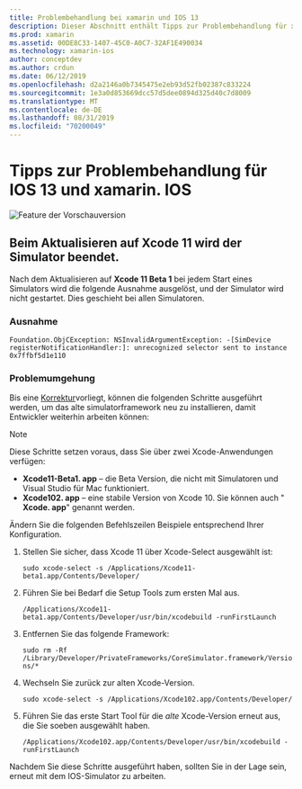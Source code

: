 ```yaml
---
title: Problembehandlung bei xamarin und IOS 13
description: Dieser Abschnitt enthält Tipps zur Problembehandlung für xamarin-Funktionen im Zusammenhang mit IOS 13.
ms.prod: xamarin
ms.assetid: 00DE8C33-1407-45C0-A0C7-32AF1E490034
ms.technology: xamarin-ios
author: conceptdev
ms.author: crdun
ms.date: 06/12/2019
ms.openlocfilehash: d2a2146a0b7345475e2eb93d52fb02387c833224
ms.sourcegitcommit: 1e3a0d853669dcc57d5dee0894d325d40c7d8009
ms.translationtype: MT
ms.contentlocale: de-DE
ms.lasthandoff: 08/31/2019
ms.locfileid: "70200049"
---
```

# <a name="troubleshooting-tips-for-ios-13-and-xamarinios"></a>Tipps zur Problembehandlung für IOS 13 und xamarin. IOS

![Feature der Vorschauversion](~/media/shared/preview.png)

## <a name="updating-to-xcode-11-stops-the-simulator-from-launching"></a>Beim Aktualisieren auf Xcode 11 wird der Simulator beendet.

Nach dem Aktualisieren auf **Xcode 11 Beta 1** bei jedem Start eines Simulators wird die folgende Ausnahme ausgelöst, und der Simulator wird nicht gestartet. Dies geschieht bei allen Simulatoren.

### <a name="exception"></a>Ausnahme

`Foundation.ObjCException: NSInvalidArgumentException: -[SimDevice registerNotificationHandler:]: unrecognized selector sent to instance 0x7ffbf5d1e110`

### <a name="workaround"></a>Problemumgehung

Bis eine [Korrektur](https://github.com/xamarin/xamarin-macios/issues/6216)vorliegt, können die folgenden Schritte ausgeführt werden, um das alte simulatorframework neu zu installieren, damit Entwickler weiterhin arbeiten können:

> [!NOTE]
> Diese Schritte setzen voraus, dass Sie über zwei Xcode-Anwendungen verfügen:
> - **Xcode11-Beta1. app** – die Beta Version, die nicht mit Simulatoren und Visual Studio für Mac funktioniert.
> - **Xcode102. app** – eine stabile Version von Xcode 10. Sie können auch " **Xcode. app**" genannt werden.
>
> Ändern Sie die folgenden Befehlszeilen Beispiele entsprechend Ihrer Konfiguration.

1. Stellen Sie sicher, dass Xcode 11 über Xcode-Select ausgewählt ist:

   `sudo xcode-select -s /Applications/Xcode11-beta1.app/Contents/Developer/`

2. Führen Sie bei Bedarf die Setup Tools zum ersten Mal aus.

    `/Applications/Xcode11-beta1.app/Contents/Developer/usr/bin/xcodebuild -runFirstLaunch`

3. Entfernen Sie das folgende Framework:

    `sudo rm -Rf  /Library/Developer/PrivateFrameworks/CoreSimulator.framework/Versions/*`

4. Wechseln Sie zurück zur alten Xcode-Version.

   `sudo xcode-select -s /Applications/Xcode102.app/Contents/Developer/`

5. Führen Sie das erste Start Tool für die _alte_ Xcode-Version erneut aus, die Sie soeben ausgewählt haben.

   `/Applications/Xcode102.app/Contents/Developer/usr/bin/xcodebuild -runFirstLaunch`

Nachdem Sie diese Schritte ausgeführt haben, sollten Sie in der Lage sein, erneut mit dem IOS-Simulator zu arbeiten.
